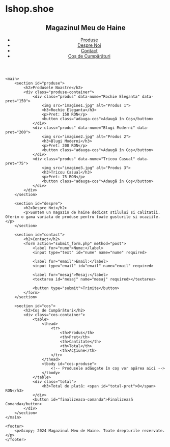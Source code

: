 # Ishop.shoe
<!DOCTYPE html>
<html lang="en">
<head>
    <meta charset="UTF-8">
    <meta name="viewport" content="width=device-width, initial-scale=1.0">
    <title>Magazin de Haine</title>
    <link rel="stylesheet" href="styles.css">
    <script defer src="script.js"></script>
</head>
<body>
    <header>
        <nav>
            <h1>Magazinul Meu de Haine</h1>
            <ul>
                <li><a href="#produse">Produse</a></li>
                <li><a href="#despre">Despre Noi</a></li>
                <li><a href="#contact">Contact</a></li>
                <li><a href="#cos">Coș de Cumpărături</a></li>
            </ul>
        </nav>
    </header>

    <main>
        <section id="produse">
            <h2>Produsele Noastre</h2>
            <div class="produse-container">
                <div class="produs" data-nume="Rochie Eleganta" data-pret="150">
                    <img src="imagine1.jpg" alt="Produs 1">
                    <h3>Rochie Eleganta</h3>
                    <p>Pret: 150 RON</p>
                    <button class="adauga-cos">Adaugă în Coș</button>
                </div>
                <div class="produs" data-nume="Blugi Moderni" data-pret="200">
                    <img src="imagine2.jpg" alt="Produs 2">
                    <h3>Blugi Moderni</h3>
                    <p>Pret: 200 RON</p>
                    <button class="adauga-cos">Adaugă în Coș</button>
                </div>
                <div class="produs" data-nume="Tricou Casual" data-pret="75">
                    <img src="imagine3.jpg" alt="Produs 3">
                    <h3>Tricou Casual</h3>
                    <p>Pret: 75 RON</p>
                    <button class="adauga-cos">Adaugă în Coș</button>
                </div>
            </div>
        </section>

        <section id="despre">
            <h2>Despre Noi</h2>
            <p>Suntem un magazin de haine dedicat stilului si calitatii. Oferim o gama variata de produse pentru toate gusturile si ocaziile.</p>
        </section>

        <section id="contact">
            <h2>Contact</h2>
            <form action="submit_form.php" method="post">
                <label for="nume">Nume:</label>
                <input type="text" id="nume" name="nume" required>

                <label for="email">Email:</label>
                <input type="email" id="email" name="email" required>

                <label for="mesaj">Mesaj:</label>
                <textarea id="mesaj" name="mesaj" required></textarea>

                <button type="submit">Trimite</button>
            </form>
        </section>

        <section id="cos">
            <h2>Coș de Cumpărături</h2>
            <div class="cos-container">
                <table>
                    <thead>
                        <tr>
                            <th>Produs</th>
                            <th>Preț</th>
                            <th>Cantitate</th>
                            <th>Total</th>
                            <th>Acțiune</th>
                        </tr>
                    </thead>
                    <tbody id="cos-produse">
                        <!-- Produsele adăugate în coș vor apărea aici -->
                    </tbody>
                </table>
                <div class="total">
                    <h3>Total de plată: <span id="total-pret">0</span> RON</h3>
                </div>
                <button id="finalizeaza-comanda">Finalizează Comanda</button>
            </div>
        </section>
    </main>

    <footer>
        <p>&copy; 2024 Magazinul Meu de Haine. Toate drepturile rezervate.</p>
    </footer>
</body>
</html>

